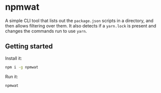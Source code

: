 # npmwat

A simple CLI tool that lists out the `package.json` scripts in a directory, and then allows filtering over them.
It also detects if a `yarn.lock` is present and changes the commands run to use `yarn`.

## Getting started

Install it:

```bash
npm i -g npmwat
```

Run it:

```bash
npmwat
```
